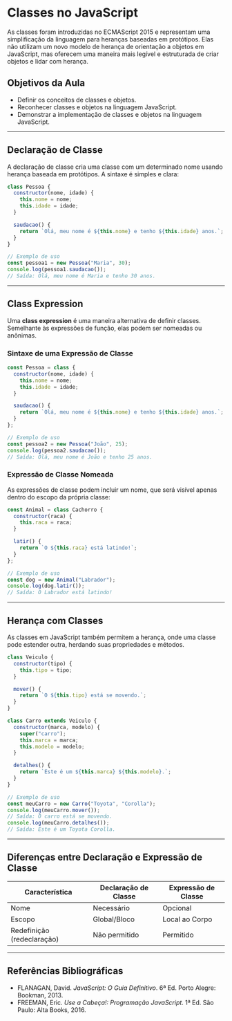 
# Classes no JavaScript

As classes foram introduzidas no ECMAScript 2015 e representam uma simplificação da linguagem para heranças baseadas em protótipos. Elas não utilizam um novo modelo de herança de orientação a objetos em JavaScript, mas oferecem uma maneira mais legível e estruturada de criar objetos e lidar com herança.

## Objetivos da Aula

- Definir os conceitos de classes e objetos.
- Reconhecer classes e objetos na linguagem JavaScript.
- Demonstrar a implementação de classes e objetos na linguagem JavaScript.

---

## Declaração de Classe

A declaração de classe cria uma classe com um determinado nome usando herança baseada em protótipos. A sintaxe é simples e clara:

```javascript
class Pessoa {
  constructor(nome, idade) {
    this.nome = nome;
    this.idade = idade;
  }

  saudacao() {
    return `Olá, meu nome é ${this.nome} e tenho ${this.idade} anos.`;
  }
}

// Exemplo de uso
const pessoa1 = new Pessoa("Maria", 30);
console.log(pessoa1.saudacao());
// Saída: Olá, meu nome é Maria e tenho 30 anos.
```

---

## Class Expression

Uma **class expression** é uma maneira alternativa de definir classes. Semelhante às expressões de função, elas podem ser nomeadas ou anônimas.

### Sintaxe de uma Expressão de Classe

```javascript
const Pessoa = class {
  constructor(nome, idade) {
    this.nome = nome;
    this.idade = idade;
  }

  saudacao() {
    return `Olá, meu nome é ${this.nome} e tenho ${this.idade} anos.`;
  }
};

// Exemplo de uso
const pessoa2 = new Pessoa("João", 25);
console.log(pessoa2.saudacao());
// Saída: Olá, meu nome é João e tenho 25 anos.
```

### Expressão de Classe Nomeada

As expressões de classe podem incluir um nome, que será visível apenas dentro do escopo da própria classe:

```javascript
const Animal = class Cachorro {
  constructor(raca) {
    this.raca = raca;
  }

  latir() {
    return `O ${this.raca} está latindo!`;
  }
};

// Exemplo de uso
const dog = new Animal("Labrador");
console.log(dog.latir());
// Saída: O Labrador está latindo!
```

---

## Herança com Classes

As classes em JavaScript também permitem a herança, onde uma classe pode estender outra, herdando suas propriedades e métodos.

```javascript
class Veiculo {
  constructor(tipo) {
    this.tipo = tipo;
  }

  mover() {
    return `O ${this.tipo} está se movendo.`;
  }
}

class Carro extends Veiculo {
  constructor(marca, modelo) {
    super("carro");
    this.marca = marca;
    this.modelo = modelo;
  }

  detalhes() {
    return `Este é um ${this.marca} ${this.modelo}.`;
  }
}

// Exemplo de uso
const meuCarro = new Carro("Toyota", "Corolla");
console.log(meuCarro.mover());
// Saída: O carro está se movendo.
console.log(meuCarro.detalhes());
// Saída: Este é um Toyota Corolla.
```

---

## Diferenças entre Declaração e Expressão de Classe

|Característica|Declaração de Classe|Expressão de Classe|
|---|---|---|
|Nome|Necessário|Opcional|
|Escopo|Global/Bloco|Local ao Corpo|
|Redefinição (redeclaração)|Não permitido|Permitido|

---

## Referências Bibliográficas

- FLANAGAN, David. _JavaScript: O Guia Definitivo_. 6ª Ed. Porto Alegre: Bookman, 2013.
- FREEMAN, Eric. _Use a Cabeça!: Programação JavaScript_. 1ª Ed. São Paulo: Alta Books, 2016.